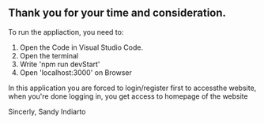 ## Thank you for your time and consideration.

To run the appliaction, you need to:
  1. Open the Code in Visual Studio Code.
  2. Open the terminal
  3. Write 'npm run devStart'
  4. Open 'localhost:3000' on Browser

In this application you are forced to login/register first to accessthe website, when you're done logging in, you get access to homepage of the website

Sincerly, Sandy Indiarto
